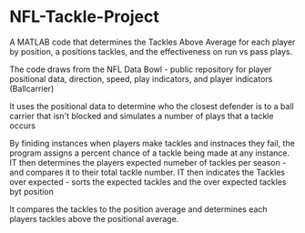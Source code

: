 # NFL-Tackle-Project
A MATLAB code that determines the Tackles Above Average for each player by position, a positions tackles, and the effectiveness on run vs pass plays.

The code draws from the NFL Data Bowl - public repository for player positional data, direction, speed, play indicators, and player indicators (Ballcarrier)

It uses the positional data to determine who the closest defender is to a ball carrier that isn't blocked and simulates a number of plays that a tackle occurs

By finiding instances when players make tackles and instnaces they fail, the program assigns a percent chance of a tackle being made at any instance. IT then determines the players expected numeber of tackles per season - and compares it to their total tackle number. IT then indicates the Tackles over expected - sorts the expected tackles and the over expected tackles byt position

It compares the tackles to the position average and determines each players tackles above the positional average. 
